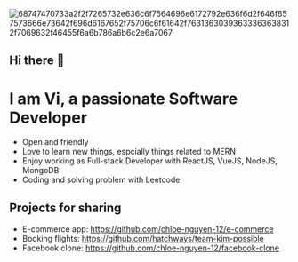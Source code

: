

![68747470733a2f2f7265732e636c6f7564696e6172792e636f6d2f646f657573666e73642f696d6167652f75706c6f61642f76313630393633363638312f7069632f46455f6a6b786a6b6c2e6a7067](https://user-images.githubusercontent.com/67376402/134077125-720a0a91-acb7-402d-a40b-2ee9fe9ab3cd.jpeg)


## Hi there 👋
# I am Vi, a passionate Software Developer

- Open and friendly
- Love to learn new things, espcially things related to MERN
- Enjoy working as Full-stack Developer with ReactJS, VueJS, NodeJS, MongoDB
- Coding and solving problem with Leetcode

## Projects for sharing 
- E-commerce app: https://github.com/chloe-nguyen-12/e-commerce
- Booking flights: https://github.com/hatchways/team-kim-possible
- Facebook clone: https://github.com/chloe-nguyen-12/facebook-clone
<!--
**vi-nguyen-12/vi-nguyen-12** is a ✨ _special_ ✨ repository because its `README.md` (this file) appears on your GitHub profile.

Here are some ideas to get you started:

- 🔭 I’m currently working on ...
- 🌱 I’m currently learning ...
- 👯 I’m looking to collaborate on ...
- 🤔 I’m looking for help with ...
- 💬 Ask me about ...
- 📫 How to reach me: ...
- 😄 Pronouns: ...
- ⚡ Fun fact: ...
-->
